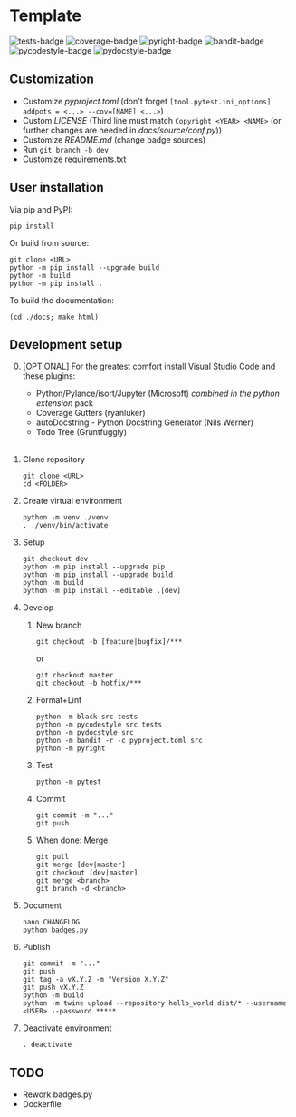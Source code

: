 # Template

![tests-badge](https://img.shields.io/endpoint?url=https%3A%2F%2Fraw.githubusercontent.com%2FAlexanderAuras%2Fpython_project_template%2Fmaster%2F.badges%2Fpytest.json)
![coverage-badge](https://img.shields.io/endpoint?url=https%3A%2F%2Fraw.githubusercontent.com%2FAlexanderAuras%2Fpython_project_template%2Fmaster%2F.badges%2Fpytest_cov.json)
![pyright-badge](https://img.shields.io/endpoint?url=https%3A%2F%2Fraw.githubusercontent.com%2FAlexanderAuras%2Fpython_project_template%2Fmaster%2F.badges%2Fpyright.json)
![bandit-badge](https://img.shields.io/endpoint?url=https%3A%2F%2Fraw.githubusercontent.com%2FAlexanderAuras%2Fpython_project_template%2Fmaster%2F.badges%2Fbandit.json)
![pycodestyle-badge](https://img.shields.io/endpoint?url=https%3A%2F%2Fraw.githubusercontent.com%2FAlexanderAuras%2Fpython_project_template%2Fmaster%2F.badges%2Fpycodestyle.json)
![pydocstyle-badge](https://img.shields.io/endpoint?url=https%3A%2F%2Fraw.githubusercontent.com%2FAlexanderAuras%2Fpython_project_template%2Fmaster%2F.badges%2Fpydocstyle.json)

## Customization
 - Customize _pyproject.toml_ (don't forget `[tool.pytest.ini_options] addpots = <...> --cov=[NAME] <...>`)
 - Custom _LICENSE_ (Third line must match `Copyright <YEAR> <NAME>` (or further changes are needed in _docs/source/conf.py_))
 - Customize _README.md_ (change badge sources)
 - Run `git branch -b dev`
 - Customize requirements.txt

## User installation
Via pip and PyPI:
```
pip install 
```
Or build from source:
```
git clone <URL>
python -m pip install --upgrade build
python -m build
python -m pip install .
```
To build the documentation:
```
(cd ./docs; make html)
```

## Development setup
0. [OPTIONAL] For the greatest comfort install Visual Studio Code and these plugins:
    - Python/Pylance/isort/Jupyter (Microsoft) _combined in the python extension_ pack
    - Coverage Gutters (ryanluker)
    - autoDocstring - Python Docstring Generator (Nils Werner)
    - Todo Tree (Gruntfuggly)<br/><br/>

1. Clone repository
    ```
    git clone <URL>
    cd <FOLDER>
    ```

1. Create virtual environment
    ```
    python -m venv ./venv
    . ./venv/bin/activate
    ```

1. Setup
    ```
    git checkout dev
    python -m pip install --upgrade pip
    python -m pip install --upgrade build
    python -m build
    python -m pip install --editable .[dev]
    ```

1. Develop
    1. New branch
        ```
        git checkout -b [feature|bugfix]/***
        ```
        or 
        ```
        git checkout master
        git checkout -b hotfix/***
        ```

    1. Format+Lint
        ```
        python -m black src tests
        python -m pycodestyle src tests
        python -m pydocstyle src
        python -m bandit -r -c pyproject.toml src
        python -m pyright
        ```

    1. Test
        ```
        python -m pytest
        ```

    1. Commit
        ```
        git commit -m "..." 
        git push
        ```

    1. When done: Merge
        ```
        git pull
        git merge [dev|master]
        git checkout [dev|master]
        git merge <branch>
        git branch -d <branch>
        ```

1. Document
    ```
    nano CHANGELOG
    python badges.py
    ```

1. Publish
    ```
    git commit -m "..."
    git push
    git tag -a vX.Y.Z -m "Version X.Y.Z"
    git push vX.Y.Z
    python -m build
    python -m twine upload --repository hello_world dist/* --username <USER> --password *****
    ```

1. Deactivate environment
    ```
    . deactivate
    ```

## TODO
- Rework badges.py
- Dockerfile